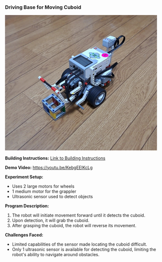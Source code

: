 ### Driving Base for Moving Cuboid

![alt text](header.jpg)

**Building Instructions:** [Link to Building Instructions](https://education.lego.com/en-us/product-resources/mindstorms-ev3/downloads/building-instructions/)

**Demo Video:**
https://youtu.be/KebgEEIKcLg

**Experiment Setup:**
- Uses 2 large motors for wheels
- 1 medium motor for the grappler
- Ultrasonic sensor used to detect objects

**Program Description:**
1. The robot will initiate movement forward until it detects the cuboid.
2. Upon detection, it will grab the cuboid.
3. After grasping the cuboid, the robot will reverse its movement.

**Challenges Faced:**
- Limited capabilities of the sensor made locating the cuboid difficult.
- Only 1 ultrasonic sensor is available for detecting the cuboid, limiting the robot's ability to navigate around obstacles.
